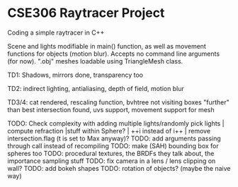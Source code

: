# CSE306 Raytracer Project
 Coding a simple raytracer in C++

Scene and lights modifiable in main() function, as well as movement functions for objects (motion blur). Accepts no command line arguments (for now). ".obj" meshes loadable using TriangleMesh class.

TD1: Shadows, mirrors done, transparency too

TD2: indirect lighting, antialiasing, depth of field, motion blur

TD3/4: cat rendered, rescaling function, bvhtree not visiting boxes "further" than best intersection found, uvs support, movement support for mesh

TODO: Check complexity with adding multiple lights/randomly pick lights | compute refraction |stuff within Sphere? | ++i instead of i++ | remove intersection.flag (t is set to Max anyway)?
TODO: add arguments passing through call instead of recompiling
TODO: make (SAH) bounding box for spheres too
TODO: procedural textures, the BRDFs they talk about, the importance sampling stuff
TODO: fix camera in a lens / lens clipping on wall?
TODO: add bokeh shapes
TODO: rotation of objects? (maybe the naive way)
